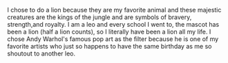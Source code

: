 I chose to do a lion because they are my favorite animal and these majestic creatures are the kings of the jungle and are symbols of bravery, strength,and royalty. I am a leo and every school I went to, the mascot has been a lion (half a lion counts), so I literally have been a lion all my life. I chose Andy Warhol's famous pop art as the filter because he is one of my favorite artists who just so happens to have the same birthday as me so shoutout to another leo.
